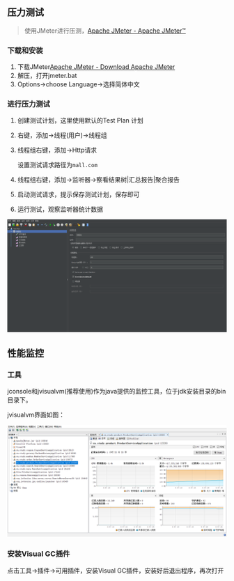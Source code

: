 



## 压力测试

> 使用JMeter进行压测，[Apache JMeter - Apache JMeter™](https://jmeter.apache.org/)

### 下载和安装

1. 下载JMeter[Apache JMeter - Download Apache JMeter](https://jmeter.apache.org/download_jmeter.cgi)
2. 解压，打开jmeter.bat
3. Options->choose Language->选择简体中文



### 进行压力测试

1. 创建测试计划，这里使用默认的Test Plan 计划

2. 右键，添加->线程(用户)->线程组

3. 线程组右键，添加->Http请求

   设置测试请求路径为`mall.com`

4. 线程组右键，添加->监听器->察看结果树|汇总报告|聚合报告

5. 启动测试请求，提示保存测试计划，保存即可

6. 运行测试，观察监听器统计数据



![image-20210604004150113](25_压力测试JMeter.assets/image-20210604004150113.png)



## 性能监控

### 工具

jconsole和jvisualvm(推荐使用)作为java提供的监控工具，位于jdk安装目录的bin目录下。

jvisualvm界面如图：

![image-20210604005741487](25_压力测试JMeter.assets/image-20210604005741487.png)



### 安装Visual GC插件

点击工具->插件->可用插件，安装Visual GC插件，安装好后退出程序，再次打开

